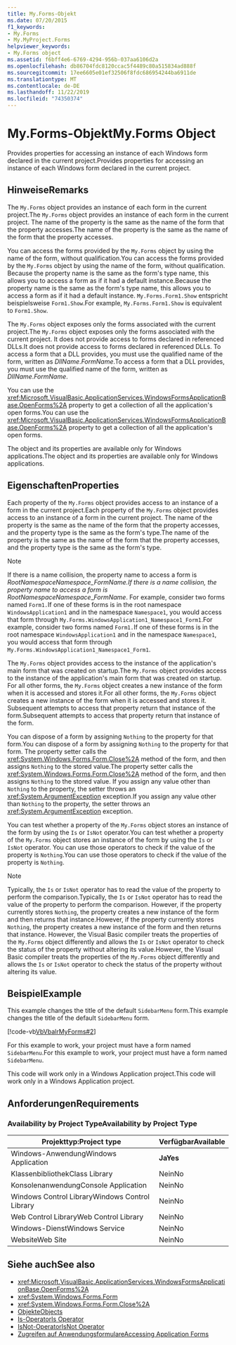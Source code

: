 ```yaml
---
title: My.Forms-Objekt
ms.date: 07/20/2015
f1_keywords:
- My.Forms
- My.MyProject.Forms
helpviewer_keywords:
- My.Forms object
ms.assetid: f6bff4e6-6769-4294-956b-037aa6106d2a
ms.openlocfilehash: db86704fdc8120ccac5f4489c80a515834ad888f
ms.sourcegitcommit: 17ee6605e01ef32506f8fdc686954244ba6911de
ms.translationtype: MT
ms.contentlocale: de-DE
ms.lasthandoff: 11/22/2019
ms.locfileid: "74350374"
---
```

# <a name="myforms-object"></a><span data-ttu-id="a4081-102">My.Forms-Objekt</span><span class="sxs-lookup"><span data-stu-id="a4081-102">My.Forms Object</span></span>

<span data-ttu-id="a4081-103">Provides properties for accessing an instance of each Windows form declared in the current project.</span><span class="sxs-lookup"><span data-stu-id="a4081-103">Provides properties for accessing an instance of each Windows form declared in the current project.</span></span>

## <a name="remarks"></a><span data-ttu-id="a4081-104">Hinweise</span><span class="sxs-lookup"><span data-stu-id="a4081-104">Remarks</span></span>

<span data-ttu-id="a4081-105">The `My.Forms` object provides an instance of each form in the current project.</span><span class="sxs-lookup"><span data-stu-id="a4081-105">The `My.Forms` object provides an instance of each form in the current project.</span></span> <span data-ttu-id="a4081-106">The name of the property is the same as the name of the form that the property accesses.</span><span class="sxs-lookup"><span data-stu-id="a4081-106">The name of the property is the same as the name of the form that the property accesses.</span></span>

<span data-ttu-id="a4081-107">You can access the forms provided by the `My.Forms` object by using the name of the form, without qualification.</span><span class="sxs-lookup"><span data-stu-id="a4081-107">You can access the forms provided by the `My.Forms` object by using the name of the form, without qualification.</span></span> <span data-ttu-id="a4081-108">Because the property name is the same as the form's type name, this allows you to access a form as if it had a default instance.</span><span class="sxs-lookup"><span data-stu-id="a4081-108">Because the property name is the same as the form's type name, this allows you to access a form as if it had a default instance.</span></span> <span data-ttu-id="a4081-109">`My.Forms.Form1.Show` entspricht beispielsweise `Form1.Show`.</span><span class="sxs-lookup"><span data-stu-id="a4081-109">For example, `My.Forms.Form1.Show` is equivalent to `Form1.Show`.</span></span>

<span data-ttu-id="a4081-110">The `My.Forms` object exposes only the forms associated with the current project.</span><span class="sxs-lookup"><span data-stu-id="a4081-110">The `My.Forms` object exposes only the forms associated with the current project.</span></span> <span data-ttu-id="a4081-111">It does not provide access to forms declared in referenced DLLs.</span><span class="sxs-lookup"><span data-stu-id="a4081-111">It does not provide access to forms declared in referenced DLLs.</span></span> <span data-ttu-id="a4081-112">To access a form that a DLL provides, you must use the qualified name of the form, written as *DllName*.*FormName*.</span><span class="sxs-lookup"><span data-stu-id="a4081-112">To access a form that a DLL provides, you must use the qualified name of the form, written as *DllName*.*FormName*.</span></span>

<span data-ttu-id="a4081-113">You can use the <xref:Microsoft.VisualBasic.ApplicationServices.WindowsFormsApplicationBase.OpenForms%2A> property to get a collection of all the application's open forms.</span><span class="sxs-lookup"><span data-stu-id="a4081-113">You can use the <xref:Microsoft.VisualBasic.ApplicationServices.WindowsFormsApplicationBase.OpenForms%2A> property to get a collection of all the application's open forms.</span></span>

<span data-ttu-id="a4081-114">The object and its properties are available only for Windows applications.</span><span class="sxs-lookup"><span data-stu-id="a4081-114">The object and its properties are available only for Windows applications.</span></span>

## <a name="properties"></a><span data-ttu-id="a4081-115">Eigenschaften</span><span class="sxs-lookup"><span data-stu-id="a4081-115">Properties</span></span>

<span data-ttu-id="a4081-116">Each property of the `My.Forms` object provides access to an instance of a form in the current project.</span><span class="sxs-lookup"><span data-stu-id="a4081-116">Each property of the `My.Forms` object provides access to an instance of a form in the current project.</span></span> <span data-ttu-id="a4081-117">The name of the property is the same as the name of the form that the property accesses, and the property type is the same as the form's type.</span><span class="sxs-lookup"><span data-stu-id="a4081-117">The name of the property is the same as the name of the form that the property accesses, and the property type is the same as the form's type.</span></span>

> [!NOTE]
> <span data-ttu-id="a4081-118">If there is a name collision, the property name to access a form is *RootNamespace*_*Namespace*\_*FormName*.</span><span class="sxs-lookup"><span data-stu-id="a4081-118">If there is a name collision, the property name to access a form is *RootNamespace*_*Namespace*\_*FormName*.</span></span> <span data-ttu-id="a4081-119">For example, consider two forms named `Form1.`If one of these forms is in the root namespace `WindowsApplication1` and in the namespace `Namespace1`, you would access that form through `My.Forms.WindowsApplication1_Namespace1_Form1`.</span><span class="sxs-lookup"><span data-stu-id="a4081-119">For example, consider two forms named `Form1.`If one of these forms is in the root namespace `WindowsApplication1` and in the namespace `Namespace1`, you would access that form through `My.Forms.WindowsApplication1_Namespace1_Form1`.</span></span>

<span data-ttu-id="a4081-120">The `My.Forms` object provides access to the instance of the application's main form that was created on startup.</span><span class="sxs-lookup"><span data-stu-id="a4081-120">The `My.Forms` object provides access to the instance of the application's main form that was created on startup.</span></span> <span data-ttu-id="a4081-121">For all other forms, the `My.Forms` object creates a new instance of the form when it is accessed and stores it.</span><span class="sxs-lookup"><span data-stu-id="a4081-121">For all other forms, the `My.Forms` object creates a new instance of the form when it is accessed and stores it.</span></span> <span data-ttu-id="a4081-122">Subsequent attempts to access that property return that instance of the form.</span><span class="sxs-lookup"><span data-stu-id="a4081-122">Subsequent attempts to access that property return that instance of the form.</span></span>

<span data-ttu-id="a4081-123">You can dispose of a form by assigning `Nothing` to the property for that form.</span><span class="sxs-lookup"><span data-stu-id="a4081-123">You can dispose of a form by assigning `Nothing` to the property for that form.</span></span> <span data-ttu-id="a4081-124">The property setter calls the <xref:System.Windows.Forms.Form.Close%2A> method of the form, and then assigns `Nothing` to the stored value.</span><span class="sxs-lookup"><span data-stu-id="a4081-124">The property setter calls the <xref:System.Windows.Forms.Form.Close%2A> method of the form, and then assigns `Nothing` to the stored value.</span></span> <span data-ttu-id="a4081-125">If you assign any value other than `Nothing` to the property, the setter throws an <xref:System.ArgumentException> exception.</span><span class="sxs-lookup"><span data-stu-id="a4081-125">If you assign any value other than `Nothing` to the property, the setter throws an <xref:System.ArgumentException> exception.</span></span>

<span data-ttu-id="a4081-126">You can test whether a property of the `My.Forms` object stores an instance of the form by using the `Is` or `IsNot` operator.</span><span class="sxs-lookup"><span data-stu-id="a4081-126">You can test whether a property of the `My.Forms` object stores an instance of the form by using the `Is` or `IsNot` operator.</span></span> <span data-ttu-id="a4081-127">You can use those operators to check if the value of the property is `Nothing`.</span><span class="sxs-lookup"><span data-stu-id="a4081-127">You can use those operators to check if the value of the property is `Nothing`.</span></span>

> [!NOTE]
> <span data-ttu-id="a4081-128">Typically, the `Is` or `IsNot` operator has to read the value of the property to perform the comparison.</span><span class="sxs-lookup"><span data-stu-id="a4081-128">Typically, the `Is` or `IsNot` operator has to read the value of the property to perform the comparison.</span></span> <span data-ttu-id="a4081-129">However, if the property currently stores `Nothing`, the property creates a new instance of the form and then returns that instance.</span><span class="sxs-lookup"><span data-stu-id="a4081-129">However, if the property currently stores `Nothing`, the property creates a new instance of the form and then returns that instance.</span></span> <span data-ttu-id="a4081-130">However, the Visual Basic compiler treats the properties of the `My.Forms` object differently and allows the `Is` or `IsNot` operator to check the status of the property without altering its value.</span><span class="sxs-lookup"><span data-stu-id="a4081-130">However, the Visual Basic compiler treats the properties of the `My.Forms` object differently and allows the `Is` or `IsNot` operator to check the status of the property without altering its value.</span></span>

## <a name="example"></a><span data-ttu-id="a4081-131">Beispiel</span><span class="sxs-lookup"><span data-stu-id="a4081-131">Example</span></span>

<span data-ttu-id="a4081-132">This example changes the title of the default `SidebarMenu` form.</span><span class="sxs-lookup"><span data-stu-id="a4081-132">This example changes the title of the default `SidebarMenu` form.</span></span>

[!code-vb[VbVbalrMyForms#2](~/samples/snippets/visualbasic/VS_Snippets_VBCSharp/VbVbalrMyForms/VB/Class1.vb#2)]

<span data-ttu-id="a4081-133">For this example to work, your project must have a form named `SidebarMenu`.</span><span class="sxs-lookup"><span data-stu-id="a4081-133">For this example to work, your project must have a form named `SidebarMenu`.</span></span>

<span data-ttu-id="a4081-134">This code will work only in a Windows Application project.</span><span class="sxs-lookup"><span data-stu-id="a4081-134">This code will work only in a Windows Application project.</span></span>

## <a name="requirements"></a><span data-ttu-id="a4081-135">Anforderungen</span><span class="sxs-lookup"><span data-stu-id="a4081-135">Requirements</span></span>

### <a name="availability-by-project-type"></a><span data-ttu-id="a4081-136">Availability by Project Type</span><span class="sxs-lookup"><span data-stu-id="a4081-136">Availability by Project Type</span></span>

|<span data-ttu-id="a4081-137">Projekttyp:</span><span class="sxs-lookup"><span data-stu-id="a4081-137">Project type</span></span>|<span data-ttu-id="a4081-138">Verfügbar</span><span class="sxs-lookup"><span data-stu-id="a4081-138">Available</span></span>|
|---|---|
|<span data-ttu-id="a4081-139">Windows-Anwendung</span><span class="sxs-lookup"><span data-stu-id="a4081-139">Windows Application</span></span>|<span data-ttu-id="a4081-140">**Ja**</span><span class="sxs-lookup"><span data-stu-id="a4081-140">**Yes**</span></span>|
|<span data-ttu-id="a4081-141">Klassenbibliothek</span><span class="sxs-lookup"><span data-stu-id="a4081-141">Class Library</span></span>|<span data-ttu-id="a4081-142">Nein</span><span class="sxs-lookup"><span data-stu-id="a4081-142">No</span></span>|
|<span data-ttu-id="a4081-143">Konsolenanwendung</span><span class="sxs-lookup"><span data-stu-id="a4081-143">Console Application</span></span>|<span data-ttu-id="a4081-144">Nein</span><span class="sxs-lookup"><span data-stu-id="a4081-144">No</span></span>|
|<span data-ttu-id="a4081-145">Windows Control Library</span><span class="sxs-lookup"><span data-stu-id="a4081-145">Windows Control Library</span></span>|<span data-ttu-id="a4081-146">Nein</span><span class="sxs-lookup"><span data-stu-id="a4081-146">No</span></span>|
|<span data-ttu-id="a4081-147">Web Control Library</span><span class="sxs-lookup"><span data-stu-id="a4081-147">Web Control Library</span></span>|<span data-ttu-id="a4081-148">Nein</span><span class="sxs-lookup"><span data-stu-id="a4081-148">No</span></span>|
|<span data-ttu-id="a4081-149">Windows-Dienst</span><span class="sxs-lookup"><span data-stu-id="a4081-149">Windows Service</span></span>|<span data-ttu-id="a4081-150">Nein</span><span class="sxs-lookup"><span data-stu-id="a4081-150">No</span></span>|
|<span data-ttu-id="a4081-151">Website</span><span class="sxs-lookup"><span data-stu-id="a4081-151">Web Site</span></span>|<span data-ttu-id="a4081-152">Nein</span><span class="sxs-lookup"><span data-stu-id="a4081-152">No</span></span>|

## <a name="see-also"></a><span data-ttu-id="a4081-153">Siehe auch</span><span class="sxs-lookup"><span data-stu-id="a4081-153">See also</span></span>

- <xref:Microsoft.VisualBasic.ApplicationServices.WindowsFormsApplicationBase.OpenForms%2A>
- <xref:System.Windows.Forms.Form>
- <xref:System.Windows.Forms.Form.Close%2A>
- [<span data-ttu-id="a4081-154">Objekte</span><span class="sxs-lookup"><span data-stu-id="a4081-154">Objects</span></span>](../../../visual-basic/language-reference/objects/index.md)
- [<span data-ttu-id="a4081-155">Is-Operator</span><span class="sxs-lookup"><span data-stu-id="a4081-155">Is Operator</span></span>](../../../visual-basic/language-reference/operators/is-operator.md)
- [<span data-ttu-id="a4081-156">IsNot-Operator</span><span class="sxs-lookup"><span data-stu-id="a4081-156">IsNot Operator</span></span>](../../../visual-basic/language-reference/operators/isnot-operator.md)
- [<span data-ttu-id="a4081-157">Zugreifen auf Anwendungsformulare</span><span class="sxs-lookup"><span data-stu-id="a4081-157">Accessing Application Forms</span></span>](../../../visual-basic/developing-apps/programming/accessing-application-forms.md)
